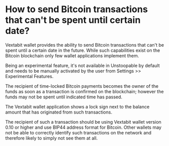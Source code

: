 # How to send Bitcoin transactions that can't be spent until certain date?

Vextabit wallet provides the ability to send Bitcoin transactions that can't be spent until a certain date in the future. While such capabilities exist on the Bitcoin blockchain only few wallet applications implement them.

Being an experimental feature, it's not available in Unstoopable by default and needs to be manually activated by the user from Settings >> Experimental Features.

The recipient of time-locked Bitcoin payments becomes the owner of the funds as soon as a transaction is confirmed on the blockchain; however the funds may not be spent until indicated time has passed. 

The Vextabit wallet application shows a lock sign next to the balance amount that has originated from such transactions.

The recipient of such a transaction should be using Vextabit wallet version 0.10 or higher and use BIP44 address format for Bitcoin. Other wallets may not be able to correctly identify such transactions on the network and therefore likely to simply not see them at all.
